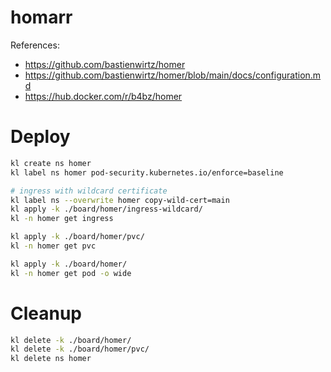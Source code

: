 
# homarr

References:
- https://github.com/bastienwirtz/homer
- https://github.com/bastienwirtz/homer/blob/main/docs/configuration.md
- https://hub.docker.com/r/b4bz/homer

# Deploy

```bash
kl create ns homer
kl label ns homer pod-security.kubernetes.io/enforce=baseline

# ingress with wildcard certificate
kl label ns --overwrite homer copy-wild-cert=main
kl apply -k ./board/homer/ingress-wildcard/
kl -n homer get ingress

kl apply -k ./board/homer/pvc/
kl -n homer get pvc

kl apply -k ./board/homer/
kl -n homer get pod -o wide
```

# Cleanup

```bash
kl delete -k ./board/homer/
kl delete -k ./board/homer/pvc/
kl delete ns homer
```
